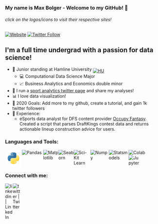 ### My name is Max Bolger - Welcome to my GitHub! 👋
###### *click on the logos/icons to visit their respective sites!*

[![Website](https://img.shields.io/badge/linkedin-%230077B5.svg?&style=for-the-badge&logo=linkedin&logoColor=white)](https://www.linkedin.com/in/max-bolger/)
[![Twitter Follow](https://img.shields.io/twitter/follow/mnpykings?color=1DA1F2&logo=twitter&style=for-the-badge)](https://twitter.com/intent/follow?original_referer=https%3A%2F%2Fgithub.com%2Fmaxbolger&screen_name=mnpykings)

## I'm a full time undergrad with a passion for data science!

- 📍 Junior standing at Hamline University [<img align="middle" alt="HU" width="50px" src="https://hamlineathletics.com/images/logos/site/site.png" />][HU]
  - 💻 Computational Data Science Major
  - 📈 Business Analytics and Economics double minor
- 🏈 I run a [sport analytics twitter page][twitter] and share my analyses!
- 📊 I love data visualization!
- 🥅 2020 Goals: Add more to my github, create a tutorial, and gain 1k twitter followers
- 🧪 Experience:
  - eSports data analyst for DFS content provider [Occupy Fantasy][occupy]. Created a script that parses DraftKings contest data and returns actionable lineup construction advice for users.


### Languages and Tools:

[<img align="left" alt="Python" width="55px" src="https://raw.githubusercontent.com/github/explore/80688e429a7d4ef2fca1e82350fe8e3517d3494d/topics/python/python.png" />][python]
[<img align="left" alt="Pandas" width="70px" src="https://numfocus.org/wp-content/uploads/2016/07/pandas-logo-300.png" />][pandas]
[<img align="left" alt="Matplotlib" width="50px" src="https://upload.wikimedia.org/wikipedia/commons/thumb/0/01/Created_with_Matplotlib-logo.svg/1024px-Created_with_Matplotlib-logo.svg.png" />][matplotlib]
[<img align="left" alt="Seaborn" width="50px" src="https://ml.globenewswire.com/Resource/Download/3aa5711b-ec4f-471e-8c56-cd0403c128c2?size=2" />][seaborn]
[<img align="left" alt="Sci-Kit Learn" width="55px" src="https://upload.wikimedia.org/wikipedia/commons/thumb/0/05/Scikit_learn_logo_small.svg/1200px-Scikit_learn_logo_small.svg.png" />][scikit]
[<img align="left" alt="Numpy" width="60px" src="https://user-images.githubusercontent.com/50221806/86498201-a8bd8680-bd39-11ea-9d08-66b610a8dc01.png" />][numpy]
[<img align="left" alt="Statsmodels" width="65px" src="https://i1.wp.com/coursack.com/wp-content/uploads/2020/05/statsmodels-logo-v2-1.png?resize=251%2C181&ssl=1" />][statsmodels]
[<img align="left" alt="Colab" width="65px" src="https://colab.research.google.com/img/colab_favicon_256px.png" />][colab]
[<img align="left" alt="Jupyter" width="40px" src="https://upload.wikimedia.org/wikipedia/commons/thumb/3/38/Jupyter_logo.svg/1200px-Jupyter_logo.svg.png" />][jupyter]


<br />
<br />
<br />



### Connect with me:

[<img align="left" alt="linkedin | LinkedIn" width="25px" src="https://cdn.jsdelivr.net/npm/simple-icons@v3/icons/linkedin.svg" />][linkedin]
[<img align="left" alt="twitter | Twitter" width="25px" src="https://cdn.jsdelivr.net/npm/simple-icons@v3/icons/twitter.svg" />][twitter]


<br />
<br />

[twitter]: https://twitter.com/mnpykings
[youtube]: https://youtube.com/codeSTACKr
[instagram]: https://instagram.com/codeSTACKr
[linkedin]: https://www.linkedin.com/in/max-bolger/
[python]: https://www.python.org/
[scikit]: https://scikit-learn.org/stable/
[pandas]: https://pandas.pydata.org/
[matplotlib]: https://matplotlib.org/
[colab]: https://colab.research.google.com/notebooks/intro.ipynb
[seaborn]: https://seaborn.pydata.org/
[numpy]: https://numpy.org/
[jupyter]: https://jupyter.org/
[statsmodels]: https://www.statsmodels.org/stable/index.html
[HU]: https://www.hamline.edu/
[occupy]: https://occupyfantasy.com/
